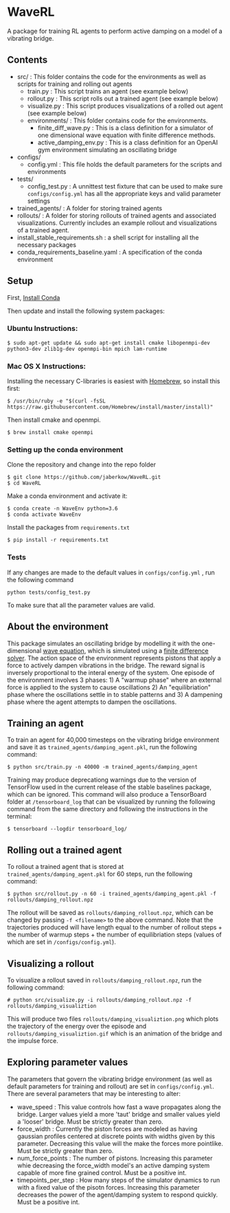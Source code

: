 # WaveRL
A package for training RL agents to perform active damping on a model of a vibrating bridge.

## Contents
* src/ :  This folder contains the code for the environments as well as scripts for training and rolling out agents
	* train.py :  This script trains an agent (see example below)
	* rollout.py : This script rolls out a trained agent (see example below)
	* visualize.py : This script produces visualizations of a rolled out agent (see example below)
	* environments/ : This folder contains code for the environments.
		* finite_diff_wave.py : This is a class definition for a simulator of one dimensional wave equation with finite difference methods.
		* active_damping_env.py : This is a class definition for an OpenAI gym environment simulating an oscillating bridge
* configs/ 
	* config.yml : This file holds the default parameters for the scripts and environments
* tests/
	* config_test.py :  A unnittest test fixture that can be used to make sure `configs/config.yml` has all the appropriate keys and valid parameter settings
* trained_agents/ : A folder for storing trained agents
* rollouts/ : A folder for storing rollouts of trained agents and associated visualizations.  Currently includes an example rollout and visualizations of a trained agent.
* install_stable_requirements.sh : a shell script for installing all the necessary packages
* conda_requirements_baseline.yaml : A specification of the conda environment

## Setup
First, [Install Conda](https://docs.conda.io/projects/conda/en/latest/user-guide/install/)

Then update and install the following system packages:

### Ubuntu Instructions:
```
$ sudo apt-get update && sudo apt-get install cmake libopenmpi-dev python3-dev zlib1g-dev openmpi-bin mpich lam-runtime
```
### Mac OS X Instructions:
Installing the necessary C-libraries is easiest with [Homebrew](https://brew.sh/), so install this first:
```
$ /usr/bin/ruby -e "$(curl -fsSL https://raw.githubusercontent.com/Homebrew/install/master/install)"
```
Then install cmake and openmpi.
```
$ brew install cmake openmpi
```
### Setting up the conda environment

Clone the repository and change into the repo folder
```
$ git clone https://github.com/jaberkow/WaveRL.git
$ cd WaveRL
```

Make a conda environment and activate it:

```
$ conda create -n WaveEnv python=3.6
$ conda activate WaveEnv
```
Install the packages from `requirements.txt`

```
$ pip install -r requirements.txt
```
### Tests

If any changes are made to the default values in `configs/config.yml` , run the following command

```
python tests/config_test.py
```
To make sure that all the parameter values are valid.

## About the environment

This package simulates an oscillating bridge by modelling it with the one-dimensional [wave equation](https://en.wikipedia.org/wiki/Wave_equation), which is simulated using a [finite difference solver](https://en.wikipedia.org/wiki/Finite_difference_method).  The action space of the environment represents pistons that apply a force to actively dampen vibrations in the bridge.  The reward signal is inversely proportional to the interal energy of the system.  One episode of the environment involves 3 phases:  1) A "warmup phase" where an external force is applied to the system to cause oscillations 2) An "equilibriation" phase where the oscillations settle in to stable patterns and 3) A dampening phase where the agent attempts to dampen the oscillations.

## Training an agent

To train an agent for 40,000 timesteps on the vibrating bridge environment and save it as `trained_agents/damping_agent.pkl`, run the following command:

```
$ python src/train.py -n 40000 -m trained_agents/damping_agent
```
Training may produce deprecationg warnings due to the version of TensorFlow used in the current release of the stable baselines package, which can be ignored.  This command will also produce a TensorBoard folder at `/tensorboard_log` that can be visualized by running the following command from the same directory and following the instructions in the terminal:

```
$ tensorboard --logdir tensorboard_log/
```
## Rolling out a trained agent

To rollout a trained agent that is stored at `trained_agents/damping_agent.pkl` for 60 steps, run the following command:

```
$ python src/rollout.py -n 60 -i trained_agents/damping_agent.pkl -f rollouts/damping_rollout.npz
```

The rollout will be saved as `rollouts/damping_rollout.npz`, which can be changed by passing `-f <filename>` to the above command.  Note that the trajectories produced will have length equal to the number of rollout steps + the number of warmup steps + the number of equilibriation steps (values of which are set in `/configs/config.yml`).

## Visualizing a rollout

To visualize a rollout saved in `rollouts/damping_rollout.npz`, run the following command:

```
# python src/visualize.py -i rollouts/damping_rollout.npz -f rollouts/damping_visualiztion
```

This will produce two files `rollouts/damping_visualiztion.png` which plots the trajectory of the energy over the episode and `rollouts/damping_visualiztion.gif` which is an animation of the bridge and the impulse force.

## Exploring parameter values

The parameters that govern the vibrating bridge environment (as well as default parameters for training and rollout) are set in `configs/config.yml`.  There are several parameters that may be interesting to alter:

* wave_speed :  This value controls how fast a wave propagates along the bridge.  Larger values yield a more 'taut' bridge and smaller values yield a 'looser' bridge.  Must be strictly greater than zero.
* force_width :  Currently the piston forces are modeled as having gaussian profiles centered at discrete points with widths given by this parameter.  Decreasing this value will the make the forces more pointlike.  Must be strictly greater than zero.
* num_force_points :  The number of pistons.  Increasing this parameter whie decreasing the force_width model's an active damping system capable of more fine grained control.  Must be a positive int.
* timepoints_per_step : How many steps of the simulator dynamics to run with a fixed value of the pisotn forces.  Increasing this parameter decreases the power of the agent/damping system to respond quickly.  Must be a positive int.

